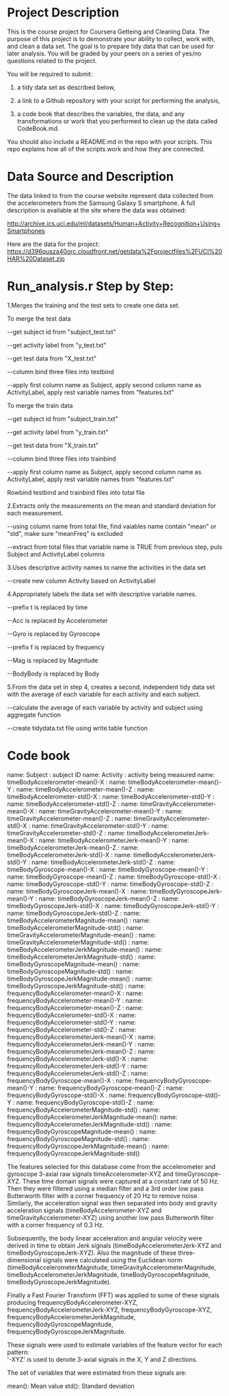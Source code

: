 # Project Description 

This is the course project for Coursera Getteing and Cleaning Data.  The purpose of this project is to demonstrate your ability to collect, work with, and clean a data set. The goal is to prepare tidy data that can be used for later analysis. You will be graded by your peers on a series of yes/no questions related to the project. 

You will be required to submit: 

1) a tidy data set as described below, 

2) a link to a Github repository with your script for performing the analysis,

3) a code book that describes the variables, the data, and any transformations or work that you performed to clean up the data called CodeBook.md. 

You should also include a README.md in the repo with your scripts. This repo explains how all of the scripts work and how they are connected.   



# Data Source and Description 

The data linked to from the course website represent data collected from the accelerometers from the Samsung Galaxy S smartphone.  A full description is available at the site where the data was obtained:  

http://archive.ics.uci.edu/ml/datasets/Human+Activity+Recognition+Using+Smartphones  

Here are the data for the project:  
https://d396qusza40orc.cloudfront.net/getdata%2Fprojectfiles%2FUCI%20HAR%20Dataset.zip  

 

# Run_analysis.r Step by Step: 

1.Merges the training and the test sets to create one data set. 

To merge the test data

--get subject id from "subject_test.txt"

--get activity label from "y_test.txt"

--get test data from "X_test.txt" 
  
--column bind three files into testbind

--apply first column name as Subject, apply second column name as ActivityLabel, apply rest variable names from "features.txt"

To merge the train data

--get subject id from "subject_train.txt"

--get activity label from "y_train.txt"

--get test data from "X_train.txt" 
  
--column bind three files into trainbind

--apply first column name as Subject, apply second column name as ActivityLabel, apply rest variable names from "features.txt"

Rowbind testbind and trainbind files into total file

2.Extracts only the measurements on the mean and standard deviation for each measurement.  

--using column name from total file, find vaiables name contain "mean" or "std", make sure "meanFreq" is excluded

--extract from total files that variable name is TRUE from previous step, puls Subject and ActivityLabel columns

3.Uses descriptive activity names to name the activities in the data set 

--create new column Activity based on ActivityLabel

4.Appropriately labels the data set with descriptive variable names.  

--prefix t is replaced by time

--Acc is replaced by Accelerometer

--Gyro is replaced by Gyroscope

--prefix f is replaced by frequency

--Mag is replaced by Magnitude

--BodyBody is replaced by Body
 
5.From the data set in step 4, creates a second, independent tidy data set with the average of each variable for each activity and each subject. 

--calculate the average of each variable by activity and subject using aggregate function

--create tidydata.txt file using write.table function

# Code book
  name: Subject                                       : subject ID
  name: Activity                                      : activity being measured
  name: timeBodyAccelerometer-mean()-X                : 
  name: timeBodyAccelerometer-mean()-Y                : 
  name: timeBodyAccelerometer-mean()-Z                : 
  name: timeBodyAccelerometer-std()-X                 : 
  name: timeBodyAccelerometer-std()-Y                 : 
  name: timeBodyAccelerometer-std()-Z                 : 
  name: timeGravityAccelerometer-mean()-X             : 
  name: timeGravityAccelerometer-mean()-Y             : 
  name: timeGravityAccelerometer-mean()-Z             : 
  name: timeGravityAccelerometer-std()-X              : 
  name: timeGravityAccelerometer-std()-Y              : 
  name: timeGravityAccelerometer-std()-Z              : 
  name: timeBodyAccelerometerJerk-mean()-X            : 
  name: timeBodyAccelerometerJerk-mean()-Y            : 
  name: timeBodyAccelerometerJerk-mean()-Z            : 
  name: timeBodyAccelerometerJerk-std()-X             : 
  name: timeBodyAccelerometerJerk-std()-Y             : 
  name: timeBodyAccelerometerJerk-std()-Z             : 
  name: timeBodyGyroscope-mean()-X                    : 
  name: timeBodyGyroscope-mean()-Y                    : 
  name: timeBodyGyroscope-mean()-Z                    :
  name: timeBodyGyroscope-std()-X                     : 
  name: timeBodyGyroscope-std()-Y                     : 
  name: timeBodyGyroscope-std()-Z                     : 
  name: timeBodyGyroscopeJerk-mean()-X                : 
  name: timeBodyGyroscopeJerk-mean()-Y                : 
  name: timeBodyGyroscopeJerk-mean()-Z                : 
  name: timeBodyGyroscopeJerk-std()-X                 : 
  name: timeBodyGyroscopeJerk-std()-Y                 :
  name: timeBodyGyroscopeJerk-std()-Z                 :
  name: timeBodyAccelerometerMagnitude-mean()         : 
  name: timeBodyAccelerometerMagnitude-std()          : 
  name: timeGravityAccelerometerMagnitude-mean()      : 
  name: timeGravityAccelerometerMagnitude-std()       : 
  name: timeBodyAccelerometerJerkMagnitude-mean()     : 
  name: timeBodyAccelerometerJerkMagnitude-std()      : 
  name: timeBodyGyroscopeMagnitude-mean()             : 
  name: timeBodyGyroscopeMagnitude-std()              : 
  name: timeBodyGyroscopeJerkMagnitude-mean()         : 
  name: timeBodyGyroscopeJerkMagnitude-std()          : 
  name: frequencyBodyAccelerometer-mean()-X           : 
  name: frequencyBodyAccelerometer-mean()-Y           : 
  name: frequencyBodyAccelerometer-mean()-Z           :
  name: frequencyBodyAccelerometer-std()-X            : 
  name: frequencyBodyAccelerometer-std()-Y            : 
  name: frequencyBodyAccelerometer-std()-Z            : 
  name: frequencyBodyAccelerometerJerk-mean()-X       : 
  name: frequencyBodyAccelerometerJerk-mean()-Y       : 
  name: frequencyBodyAccelerometerJerk-mean()-Z       : 
  name: frequencyBodyAccelerometerJerk-std()-X        : 
  name: frequencyBodyAccelerometerJerk-std()-Y        : 
  name: frequencyBodyAccelerometerJerk-std()-Z        : 
  name: frequencyBodyGyroscope-mean()-X               : 
  name: frequencyBodyGyroscope-mean()-Y               : 
  name: frequencyBodyGyroscope-mean()-Z               :
  name: frequencyBodyGyroscope-std()-X                : 
  name: frequencyBodyGyroscope-std()-Y                :
  name: frequencyBodyGyroscope-std()-Z                :
  name: frequencyBodyAccelerometerMagnitude-std()     : 
  name: frequencyBodyAccelerometerJerkMagnitude-mean(): 
  name: frequencyBodyAccelerometerJerkMagnitude-std() : 
  name: frequencyBodyGyroscopeMagnitude-mean()        : 
  name: frequencyBodyGyroscopeMagnitude-std()         : 
  name: frequencyBodyGyroscopeJerkMagnitude-mean()    : 
  name: frequencyBodyGyroscopeJerkMagnitude-std() 

The features selected for this database come from the accelerometer and gyroscope 3-axial raw signals timeAccelerometer-XYZ and timeGyroscope-XYZ. These time domain signals were captured at a constant rate of 50 Hz. Then they were filtered using a median filter and a 3rd order low pass Butterworth filter with a corner frequency of 20 Hz to remove noise. Similarly, the acceleration signal was then separated into body and gravity acceleration signals (timeBodyAccelerometer-XYZ and timeGravityAccelerometer-XYZ) using another low pass Butterworth filter with a corner frequency of 0.3 Hz. 

Subsequently, the body linear acceleration and angular velocity were derived in time to obtain Jerk signals (timeBodyAccelerometerJerk-XYZ and timeBodyGyroscopeJerk-XYZ). Also the magnitude of these three-dimensional signals were calculated using the Euclidean norm (timeBodyAccelerometerMagnitude, timeGravityAccelerometerMagnitude, timeBodyAccelerometerJerkMagnitude, timeBodyGyroscopeMagnitude, timeBodyGyroscopeJerkMagnitude). 

Finally a Fast Fourier Transform (FFT) was applied to some of these signals producing frequencyBodyAccelerometer-XYZ, frequencyBodyAccelerometerJerk-XYZ, frequencyBodyGyroscope-XYZ, frequencyBodyAccelerometerJerkMagnitude, frequencyBodyGyroscopeMagnitude, frequencyBodyGyroscopeJerkMagnitude. 

These signals were used to estimate variables of the feature vector for each pattern:  
'-XYZ' is used to denote 3-axial signals in the X, Y and Z directions.

The set of variables that were estimated from these signals are: 

mean(): Mean value
std(): Standard deviation
